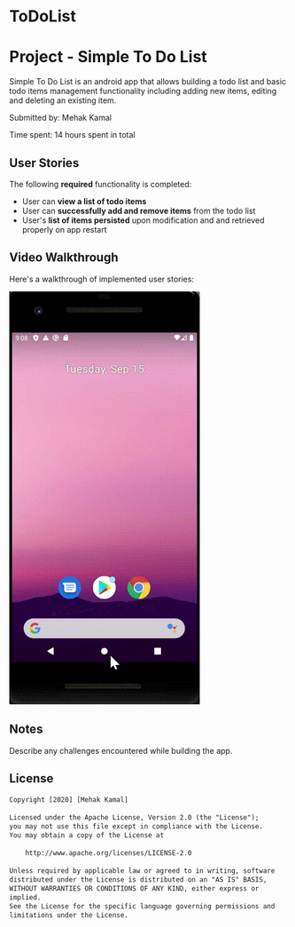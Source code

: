 # ToDoList
# Project - Simple To Do List

Simple To Do List is an android app that allows building a todo list and basic todo items management functionality including adding new items, editing and deleting an existing item.

Submitted by: Mehak Kamal

Time spent: 14 hours spent in total

## User Stories

The following **required** functionality is completed:

*  User can **view a list of todo items**
*  User can **successfully add and remove items** from the todo list
*  User's **list of items persisted** upon modification and and retrieved properly on app restart



## Video Walkthrough

Here's a walkthrough of implemented user stories:

![alt-text](https://github.com/Mehak-7/ToDoList/blob/master/Mehak's%20App%20Demo.gif)



## Notes

Describe any challenges encountered while building the app.

## License

    Copyright [2020] [Mehak Kamal]

    Licensed under the Apache License, Version 2.0 (the "License");
    you may not use this file except in compliance with the License.
    You may obtain a copy of the License at

        http://www.apache.org/licenses/LICENSE-2.0

    Unless required by applicable law or agreed to in writing, software
    distributed under the License is distributed on an "AS IS" BASIS,
    WITHOUT WARRANTIES OR CONDITIONS OF ANY KIND, either express or implied.
    See the License for the specific language governing permissions and
    limitations under the License.

